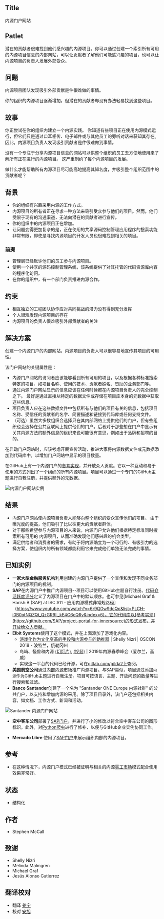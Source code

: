 ## Title

内源门户网站

## Patlet

潜在的贡献者很难找到他们感兴趣的内源项目。你可以通过创建一个索引所有可用的内源项目信息的内部网站，可以让贡献者了解他们可能感兴趣的项目，也可以让内源项目的负责人发展外部受众。

## 问题

内源项目团队发现吸引外部贡献是件很难做的事情。

你的组织的内源项目逐渐增加，但潜在的贡献者却没有办法轻易找到这些项目。

## 故事

你正尝试在你的组织内建立一个内源实践。 你知道有些项目正在使用内源模式运行，但它们只是通过口耳相传、电子邮件或与其他员工的旁听对话来获知其存在。 因此，内源项目负责人发现吸引贡献者是件很难做到事情。

没有一个专注于分享内源项目信息的网站可以供整个组织的员工去方便地使用来了解所有正在进行的内源项目。 这严重制约了每个内源项目的发展。

做什么才能帮助所有内源项目尽可能高地提高其知名度，并吸引整个组织范围中的贡献者呢？

## 背景

* 你的组织有兴趣采用内源的工作方式。
* 内源项目的所有者正在寻求一种方法来吸引受众参与他们的项目。然而，他们受限于现有的沟通渠道，无法向潜在的贡献者进行宣传。
* 你的组织中的内源项目正在增加。
* 让问题变得更加复杂的是，正在使用的共享源码控制管理应用程序的搜索功能非常有限，即使是寻找内源项目的开发人员也很难找到相关的项目。

### 前提

* 管理层已经默许他们的员工参与内源项目。
* 使用一个共享的源码控制管理系统，该系统提供了对其托管的代码资源库内容的程序化访问。
* 在你的组织中，有一个部门负责推进内源合作。

## 约束

* 相互独立的工程团队协作应对共同挑战的潜力没有得到充分发挥
* 个人很难发现内源项目的存在
* 内源项目的负责人很难吸引外部贡献者的关注

## 解决方案

创建一个内源门户的内部网站，内源项目的负责人可以很容易地宣传其项目的可用性。

该门户网站的关键属性是：

* 内源门户网站的访问者应该能够看到所有可用的项目，以及根据各种标准搜索特定的项目，如项目名称、使用的技术、贡献者姓名、赞助的业务部门等。
* 通过内源门户网站显示的信息应该在任何时候都在内源项目负责人的完全控制之下。 最好是通过直接从特定的数据文件或存储在项目库本身的元数据中获取这些信息。
* 项目负责人应在这些数据文件中包括所有与他们的项目有关的信息，包括项目名称、受信任的贡献者的名字、简要描述和链接到代码库或任何支持文件。
* （可选）虽然大多数组织会选择只在其内部网络上提供他们的门户，但有些组织也会选择在公共互联网上提供他们的门户。后者对于那些想在门户中显示有关其内源方法的额外信息的组织来说可能很有意思，例如出于品牌和招聘的目的。

在启动门户网站时，应该考虑开展宣传活动，推进大家将内源数据文件或元数据添加到代码库中，以增加门户网站中显示的项目数量。

在GitHub上有一个内源门户的[参考实现](https://github.com/SAP/project-portal-for-innersource)，并开放众人贡献。它以一种互动和易于使用的方式列出了一个组织的所有内源项目。项目可以通过一个专门的GitHub主题进行自我注册，并提供额外的元数据。

![内源门户网站实例](../../../assets/img/portal-overview.png)

## 结果

* 内源门户网站使内源项目负责人能够向整个组织的受众宣传他们的项目。 由于曝光度的提高，他们吸引了比以往更大的贡献者群体。
* 对于那些希望参与内源项目的人来说，内源门户允许他们根据特定标准同时搜索所有可用的 内源项目，从而准确发现他们感兴趣的机会类型。
* 满足供给者和消费者的需求，有助于将内源确立为一个可行的、有吸引力的选择方案，使组织内的所有领域都能利用它来完成他们单独无法完成的事情。

## 已知实例

* **一家大型金融服务机构**利用创建的内源门户提供了一个宣传和发现不同业务部门的内源项目的机制。
* **SAP**在内源门户中推广内源项目--项目可以使用GitHub主题自行注册。[代码仓活跃度评分](repository-activity-score.md)定义了内源项目在门户中的默认顺序。也可参见[Michael Graf & Harish B (SAP) at ISC.S11 - 应用内源模式非常规路径]（https://www.youtube.com/watch?v=6r9QOw9dcQo&list=PLCH-i0B0otNQZQt_QzGR9Il_kE4C6cQRy&index=6）。它的代码库以[参考实现](https://github.com/SAP/project-portal-for-innersource)的形式发布，并开放给众人贡献。
* **Elbit Systems**使用了这个模式，并在上面添加了游戏化内容。
  * [游戏化作为文化变革的手段和内源参与的助推器](https://www.oreilly.com/library/view/oscon-2018-/9781492026075/video321579.html) | Shelly Nizri | OSCON 2018 - 波特兰，俄勒冈州
  * 岛屿、怪兽和内源 [(幻灯片)](https://docs.google.com/presentation/d/1P1OCEK9B6eSrVRUclVWY6meSI-qHOBjM_UAPNvCZamU/edit#slide=id.p15), [(视频)](https://drive.google.com/file/d/1pM89uHMn0vhE3ayFJDGYcCO8R0tAXXZD/view?usp=drivesdk) | 2019年内源春季峰会（爱尔兰，高威）
  * 实现这一平台的代码已经开源，可在[gitlab.com/gilda2](https://gitlab.com/gilda2)上查阅。
* **美国航空公司**通过[内部内源市场](https://tech.aa.com/2020-10-30-innersource)推广内源项目。与SAP类似，项目通过添加`内源`作为GitHub主题进行自我注册。项目可按语言、主题、开放问题的数量等进行搜索和过滤。
* **Banco Santander**创建了一个名为 "Santander ONE Europe 内源社群" 的公共门户，以支持和增加内源的采用。除了项目目录外，该门户还包括相关内容，如文档、工作方式、新闻和活动。

![Santander 内源门户网站](../../../assets/img/santander_portal.png)

* **空中客车公司**部署了[SAP门户](https://github.com/SAP/project-portal-for-innersource)，并进行了小的修改以符合空中客车公司的图形标识。此外，对[Python爬虫](https://github.com/zkoppert/innersource-crawler)进行了修补，以便与GitHub企业实例协同工作。

* **Mercado Libre** 使用了[SAP门户](https://github.com/SAP/project-portal-for-innersource)来展示组织内部的内源项目。

## 参考

* 在这种情况下，内源门户模式已经被证明与相关的内源[零工市场](./gig-marketplace.md)模式配合使用效果非常好。

## 状态

* 结构化

## 作者

* Stephen McCall

## 致谢

* Shelly Nizri
* Melinda Malmgren
* Michael Graf
* Jesús Alonso Gutierrez

## 翻译校对

* 翻译 [姜宁](https://github.com/willemjiang)
* 校对 [安旭](https://github.com/anzipomelo)
